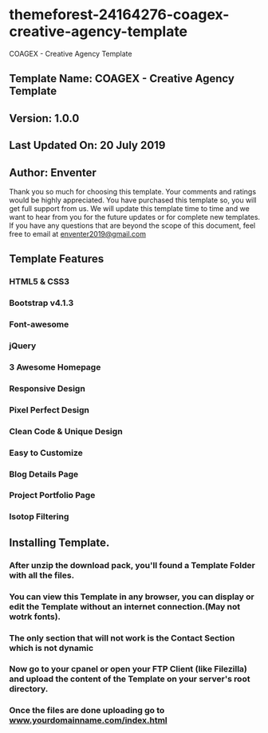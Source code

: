 # themeforest-24164276-coagex-creative-agency-template
COAGEX - Creative Agency Template
## Template Name: COAGEX - Creative Agency Template
## Version: 1.0.0
## Last Updated On: 20 July 2019
## Author: Enventer
Thank you so much for choosing this template. Your comments and ratings would be highly appreciated. You have purchased this template so, you will get full support from us. We will update this template time to time and we want to hear from you for the future updates or for complete new templates. If you have any questions that are beyond the scope of this document, feel free to email at enventer2019@gmail.com

## Template Features
### HTML5 & CSS3
### Bootstrap v4.1.3
### Font-awesome
### jQuery
### 3 Awesome Homepage
### Responsive Design
### Pixel Perfect Design
### Clean Code & Unique Design
### Easy to Customize
### Blog Details Page
### Project Portfolio Page
### Isotop Filtering

## Installing Template.
### After unzip the download pack, you'll found a Template Folder with all the files.
### You can view this Template in any browser, you can display or edit the Template without an internet connection.(May not wotrk fonts).
### The only section that will not work is the Contact Section which is not dynamic
### Now go to your cpanel or open your FTP Client (like Filezilla) and upload the content of the Template on your server's root directory.
### Once the files are done uploading go to www.yourdomainname.com/index.html
